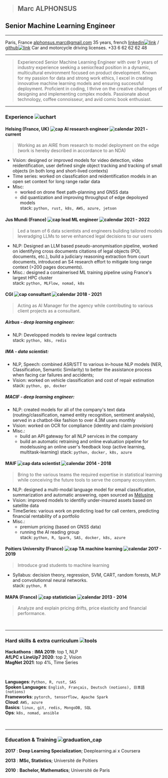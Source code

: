 > ## Marc ALPHONSUS

## Senior Machine Learning Engineer
  
-----------------------------                                  -----------------------------------------------------------------------------------------------------------------------------------------------
Paris, France                                                                                                                                                                                alphonsus.marc@gmail.com
35 years, french                                                 [linkedin![link](assets/linkedin.png)](http://linkedin.com/in/marc-alphonsus) / [github![link](assets/github.png)](https://github.com/marcalph)
Car and motorcycle driving licenses.                                                                                                                                                         +33 6 62 62 62 48
-----------------------------                                   ----------------------------------------------------------------------------------------------------------------------------------------------

> Experienced Senior Machine Learning Engineer with over 9 years of industry experience seeking a senior/lead position in a dynamic, multicultural environment focused on product development. Known for my passion for data and strong work ethics, I excel in creating innovative machine learning models and ensuring successful deployment. Proficient in coding, I thrive on the creative challenges of designing and implementing complex models. Passionate about technology, coffee connoisseur, and avid comic book enthusiast.


------

### Experience ![uchart](assets/upward_chart.png)


#### Helsing (France, UK)  ![cap](assets/cap.png) AI research engineer ![calendar](assets/calendar.png) 2021 - current

> Working as an AIRE from research to model deployment on the edge (work is hereby described in accordance to an NDA)

* Vision: designed or improved models for video detection, video reidentification, user defined single object tracking and tracking of small objects (in both long and short-lived contexts)  
* Time series: worked on classfication and reidentification models in an open set context for long range radar data  
* Misc:  
    - worked on drone fleet path-planning and GNSS data
    - did quantization and improving throughput of edge depoloyed models  
stack: `python, rust, k8s, AWS, azure, jetson`


#### Jus Mundi (France) ![cap](assets/cap.png) lead ML engineer ![calendar](assets/calendar.png) 2021 - 2022

> Led a team of 6 data scientists and engineers building tailored models leveradging LLMs to serve enhanced legal decisions to our users

* NLP: Designed an LLM based pseudo-anonymisation pipeline, worked on identifying cross documents citations of legal objects (POI, documents, etc.), build a judiciary reasoning extraction from court documents, introduced an S4 research effort to mitigate long range context (>200 pages documents).  
* Misc.: designed a containerised ML training pipeline using France's largest HPC cluster  
stack: `python, MLFlow, nomad, k8s`


#### CGI ![cap](assets/cap.png) consultant ![calendar](assets/calendar.png) 2018 - 2021

> Acting as AI Manager for the agency while contributing to various client projects as a consultant.

##### Airbus - deep learning engineer:

* NLP: Developped models to review legal contracts   
stack: `python, k8s, redis`  

##### IMA - data scientist:

* NLP, Speech: combined ASR/STT to various in-house NLP models (NER, Classification, Semantic Similarity) to better the assistance process when facing car failures and accidents;
* Vision: worked on vehicle classification and cost of repair estimation 
stack: `python, go, docker`


##### MACIF - deep learning engineer:

* NLP: created models for all of the company's text data (routing/classification, named entity recognition, sentiment analysis), served in a chatbot-like fashion to over 4.3M users monthly  
* Vision: worked on OCR for compliance (identity and claim provision)  
* Misc.:   
    - build an API gateway for all NLP services in the company
    - build an automatic retraining and online evaluation pipeline for modelsusing an online user's feedback loop (active learning, multitask-learning)
stack: `python, docker, k8s, azure`  

#### MAIF ![cap](assets/cap.png) data scientist ![calendar](assets/calendar.png) 2014 - 2018

> Bring to the various teams the required expertise in statistical learning while conceiving the future tools to serve the company ecosystem.

* NLP: designed a multi-modal language model for email classification, summarization and automatic answering, open sourced as [Mélusine](https://github.com/MAIF/melusine)  
* Vision: improved models to identifiy under-insured assets based on satellite data 
* TimeSeries: various work on predicting load for call centers, predicting financial rentability of a portfolio 
* Misc.:  
    - premium pricing (based on GNSS data)
    - running the AI reading group  
stack: `python, R, Spark, SAS, docker, k8s, azure`


#### Poitiers University (France) ![cap](assets/cap.png) TA machine learning ![calendar](assets/calendar.png) 2017 - 2019

> Introduce  grad students to machine learning

* Syllabus: decision theory, regression, SVM, CART, random forests, MLP and convolutionnal neural networks.  
stack: `python, R`

#### MAPA (France) ![cap](assets/cap.png) statistician ![calendar](assets/calendar.png) 2013 - 2014

> Analyze and explain pricing drifts, price elasticity and financial performance.

&nbsp;

------

###  Hard skills & extra curriculum ![tools](assets/tools.png)

**Hackathons**
:   **IMA 2019**: top 1, NLP  
    **AfLPC x LineUp7 2020**: top 2, Vision  
    **MagNet 2021**: top 4%, Time Series  

&nbsp;

**Languages**: `Python, R, rust, SAS`   
**Spoken Languages**: `English, Français, Deutsch (notions), 日本語 (notions)`   
**Frameworks**: `pytorch, tensorflow, Apache Spark`   
**Cloud**: `AWS, azure`  
**Basics**: `linux, git, redis, MongoDB, SQL`  
**Ops**: `k8s, nomad, ansible`  

&nbsp;
&nbsp;

------

###  Education & Training ![graduation_cap](assets/graduation_cap.png)

**2017**
:   **Deep Learning Specialization**; Deeplearning.ai x Coursera

**2013**
:   **MSc, Statistics**; Université de Poitiers

**2010**
:   **Bachelor, Mathematics**; Université de Paris